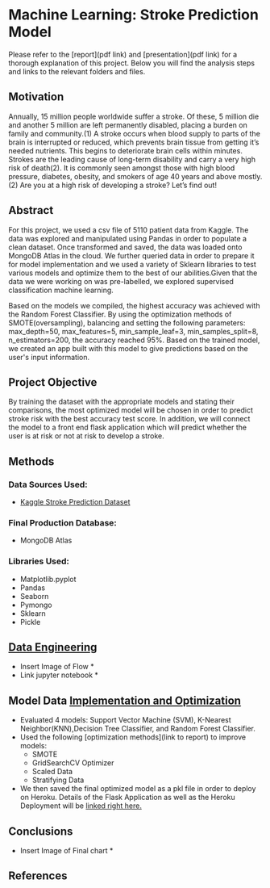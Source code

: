 # Machine Learning: Stroke Prediction Model
Please refer to the [report](pdf link) and [presentation](pdf link) for a thorough explanation of this project. Below you will find the analysis steps and links to the relevant folders and files.

## Motivation
Annually, 15 million people worldwide suffer a stroke. Of these, 5 million die and another 5 million are left permanently disabled, placing a burden on family and community.(1) A stroke occurs when blood supply to parts of the brain is interrupted or reduced, which prevents brain tissue from getting it’s needed nutrients. This begins to deteriorate brain cells within minutes. Strokes are the leading cause of long-term disability and carry a very high risk of death(2). It is commonly seen amongst those with high blood pressure, diabetes, obesity, and smokers of age 40 years and above mostly.(2) Are you at a high risk of developing a stroke? Let’s find out!
## Abstract
For this project, we used a csv file of 5110 patient data from Kaggle. The data was explored and manipulated using Pandas in order to populate a clean dataset. Once transformed and saved, the data was loaded onto MongoDB Atlas in the cloud. We further queried data in order to prepare it for model implementation and we used a variety of Sklearn libraries to test various models and optimize them to the best of our abilities.Given that the data we were working on was pre-labelled, we explored supervised classification machine learning. 

Based on the models we compiled, the highest accuracy was achieved with the Random Forest Classifier. By using the optimization methods of SMOTE(oversampling), balancing and setting the following parameters: max_depth=50, max_features=5, min_sample_leaf=3, min_samples_split=8, n_estimators=200, the accuracy reached 95%. Based on the trained model, we created an app built with this model to give predictions based on the user's input information. 

## Project Objective
By training the dataset with the appropriate models and stating their comparisons, the most optimized model will be chosen in order to predict stroke risk with the best accuracy test score. In addition, we will connect the model to a front end flask application which will predict whether the user is at risk or not at risk to develop a stroke. 

## Methods
### Data Sources Used:
  * [Kaggle Stroke Prediction Dataset](https://www.kaggle.com/fedesoriano/stroke-prediction-dataset)

### Final Production Database: 
 * MongoDB Atlas

### Libraries Used: 
  * Matplotlib.pyplot
  * Pandas
  * Seaborn
  * Pymongo
  * Sklearn
  * Pickle

## [Data Engineering](https://github.com/hiamdebsi/ML-Stroke-Prediction/tree/main/Data%20Engineering)
* Insert Image of Flow *
* Link jupyter notebook * 

## Model Data [Implementation and Optimization](https://github.com/hiamdebsi/ML-Stroke-Prediction/blob/main/Data%20Model%20Implementation/Final_Optimized_Model_RM-Copy1.ipynb) 

 * Evaluated 4 models: Support Vector Machine (SVM), K-Nearest Neighbor(KNN),Decision Tree Classifier, and Random Forest Classifier.
 * Used the following [optimization methods](link to report) to improve models:
   * SMOTE
   * GridSearchCV Optimizer
   * Scaled Data
   * Stratifying Data
* We then saved the final optimized model as a pkl file in order to deploy on Heroku. Details of the Flask Application as well as the Heroku Deployment will be [linked right here.](https://github.com/SherryKennedy/Stroke_Prediction_Model)

## Conclusions
 * Insert Image of Final chart * 

## References

